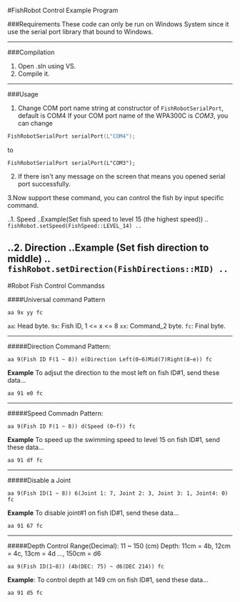 #FishRobot Control Example Program

###Requirements
These code can only be run on Windows System since it use the serial port library that bound to Windows.

-----
###Compilation
1. Open .sln using VS.
2. Compile it.

-----
###Usage
1. Change COM port name string at constructor of `FishRobotSerialPort`, default is COM4
If your COM port name of the WPA300C is *COM3*, you can change
```C++
FishRobotSerialPort serialPort(L"COM4");
```
to
```
FishRobotSerialPort serialPort(L"COM3");
```

2. If there isn't any message on the screen that means you opened serial port successfully.

3.Now support these command, you can control the fish by input specific command.

..1. Speed
..Example(Set fish speed to level 15 (the highest speed))
..```
fishRobot.setSpeed(FishSpeed::LEVEL_14)
..```

..2. Direction
..Example (Set fish direction to middle)
..```
fishRobot.setDirection(FishDirections::MID)
..```
----------------
#Robot Fish Control Commandss

####Universal command Pattern
```
aa 9x yy fc
```
`aa`: Head byte.
`9x`: Fish ID, 1 <= x <= 8
`xx`: Command_2 byte.
`fc`: Final byte.

-----------
#####Direction Command Pattern:
```
aa 9(Fish ID F(1 ~ 8)) e(Direction Left(0~6)Mid(7)Right(8~e)) fc
```
__Example__
To adjsut the direction to the most left on fish ID#1, send these data...
```
aa 91 e0 fc
```

--------------
#####Speed Commadn Pattern:
```
aa 9(Fish ID F(1 ~ 8)) d(Speed (0~f)) fc
```
__Example__
To speed up the swimming speed to level 15 on fish ID#1, send these data...
```
aa 91 df fc
```

---------------
#####Disable a Joint

```
aa 9(Fish ID(1 ~ 8)) 6(Joint 1: 7, Joint 2: 3, Joint 3: 1, Joint4: 0) fc
````
__Example__ 
To disable joint#1 on fish ID#1, send these data...
```
aa 91 67 fc
```
-----------------
#####Depth Control
Range(Decimal): 11 ~ 150 (cm)
Depth: 11cm = 4b, 12cm = 4c, 13cm = 4d ..., 150cm = d6

```
aa 9(Fish ID(1~8)) (4b(DEC: 75) ~ d6(DEC 214)) fc
```
__Example__:
To control depth at 149 cm on fish ID#1, send these data...
```
aa 91 d5 fc
```
